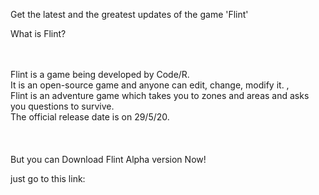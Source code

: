 <html xml:lang="en" lang="en">
<head>
    <title> Flint </title>
    
</head>
<body>


Get the latest and the greatest updates of the game 'Flint' 

What is Flint?<br/>
<br/>
<br/>
<p>Flint is a game being developed by Code/R.<br/>
It is an open-source game and anyone can edit, change, modify it. ,<br/>
Flint is an adventure game which takes you to zones and areas and asks you questions to survive. <br/>
The official release date is on 29/5/20.<br/>
<br/>
<br/>
<br/>
But you can Download Flint Alpha version Now! <br/>
    
just go to this link:<br/>


</body>
</html>
